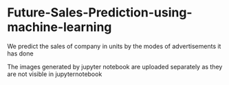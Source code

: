 # Future-Sales-Prediction-using-machine-learning
 We predict the sales of company in units by the modes of advertisements it has done


The images generated by jupyter notebook are uploaded separately as they are not visible in jupyternotebook
